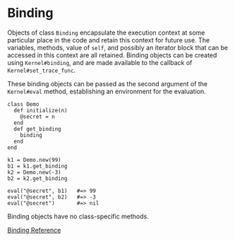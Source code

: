 # Binding

Objects of class `Binding` encapsulate the execution context at some
particular place in the code and retain this context for future use. The
variables, methods, value of `self`, and possibly an iterator block that can
be accessed in this context are all retained. Binding objects can be created
using `Kernel#binding`, and are made available to the callback of
`Kernel#set_trace_func`.

These binding objects can be passed as the second argument of the
`Kernel#eval` method, establishing an environment for the evaluation.

    class Demo
      def initialize(n)
        @secret = n
      end
      def get_binding
        binding
      end
    end

    k1 = Demo.new(99)
    b1 = k1.get_binding
    k2 = Demo.new(-3)
    b2 = k2.get_binding

    eval("@secret", b1)   #=> 99
    eval("@secret", b2)   #=> -3
    eval("@secret")       #=> nil

Binding objects have no class-specific methods.

[Binding Reference](https://ruby-doc.org/core-2.5.0/Binding.html)
